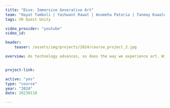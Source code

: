 ```yaml
---
title: "Dive: Immersive Generative Art"
team: "Hayat Tamboli | Yashwant Rawat | Anumeha Patoria | Tanmay Kuwalekar"
tags: VR Quest Unity

video_provider: "youtube"
video_id:

header:
    teaser: /assets/img/projects/2024/course_project_2.jpg

overview: As technology advances, so does the way we experience art. With immersive art experiences, we are no longer just observers; we are participants in the artwork.<br><br>It can allow us to experience art and connect with artwork in richer and fuller ways. Here is our attempt to make a Tool / Pipeline which can help people to make art that they can experience and share.<br><br>DIVE is a tool designed to revolutionize the way we create, experience, and share art.With DIVE, you can generate art using intuitive node-based controls, bringing your artistic vision to life in stunning detail.<br><br>But DIVE is more than just a creative tool—it's an experience. Feel the immersive power of your creation as it surrounds you, enveloping you in a world of your own making. And when you're ready, share your masterpiece with the world. Invite others to experience your art firsthand, or collaborate with friends to create something truly unique. 


project-link:

active: "yes"
type: "course"
year: "2024"
date: 20230110

---
```

